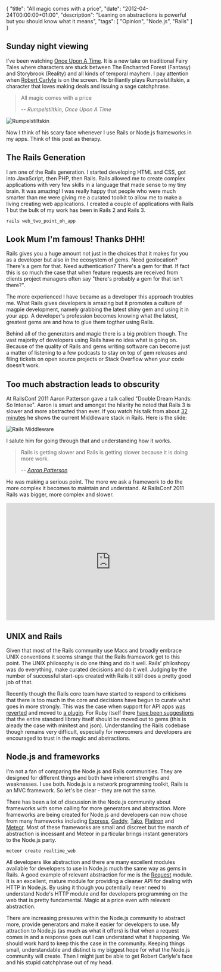 {
  "title": "All magic comes with a price",
  "date": "2012-04-24T00:00:00+01:00",
  "description": "Leaning on abstractions is powerful but you should know what it means",
  "tags": [
    "Opinion",
    "Node.js",
    "Rails"
  ]
}

## Sunday night viewing

I've been watching [Once Upon A Time][6]. It is a new take on traditional Fairy Tales where characters are stuck between The Enchanted Forest (Fantasy) and Storybrook (Reality) and all kinds of temporal mayhem. I pay attention when [Robert Carlyle][5] is on the screen. He brilliantly plays Rumpelstiltskin, a character that loves making deals and issuing a sage catchphrase.

> All magic comes with a price
>
> -- <cite>Rumpelstiltkin, Once Upon A Time</cite>

![Rumpelstiltskin][8] 

Now I think of his scary face whenever I use Rails or Node.js frameworks in my apps. Think of this post as therapy. 

## The Rails Generation

I am one of the Rails generation. I started developing HTML and CSS, got into JavaScript, then PHP, then Rails. Rails allowed me to create complex applications with very few skills in a language that made sense to my tiny brain. It was amazing! I was really happy that people who were much smarter than me were giving me a curated toolkit to allow me to make a living creating web applications. I created a couple of applications with Rails 1 but the bulk of my work has been in Rails 2 and Rails 3. 

    rails web_two_point_oh_app

## Look Mum I'm famous! Thanks DHH!

Rails gives you a huge amount not just in the choices that it makes for you as a developer but also in the ecosystem of gems. Need geolocation? There's a gem for that. Need authentication? There's a gem for that. If fact this is so much the case that when feature requests are received from clients project managers often say "there's probably a gem for that isn't there?". 

The more experienced I have became as a developer this approach troubles me. What Rails gives developers is amazing but it promotes a culture of magpie development, namely grabbing the latest shiny gem and using it in your app. A developer's profession becomes knowing what the latest, greatest gems are and how to glue them togther using Rails. 

Behind all of the generators and magic there is a big problem though. The vast majority of developers using Rails have no idea what is going on. Because of the quality of Rails and gems writing software can become just a matter of listening to a few podcasts to stay on top of gem releases and filing tickets on open source projects or Stack Overflow when your code doesn't work. 

## Too much abstraction leads to obscurity

At RailsConf 2011 Aaron Patterson gave a talk called "Double Dream Hands: So Intense". Aaron is smart and amongst the hilarity he noted that Rails 3 is slower and more abstracted than ever. If you watch his talk from about [32 minutes][1] he shows the current Middleware stack in Rails. Here is the slide:

![Rails Middleware][9] 

I salute him for going through that and understanding how it works. 

> Rails is getting slower and Rails is getting slower because it is doing more work. 
>
> -- <cite>[Aaron Patterson][15]</cite>

He was making a serious point. The more we ask a framework to do the more complex it becomes to maintain and understand. At RailsConf 2011 Rails was bigger, more complex and slower. 

<iframe width="560" height="315" src="http://www.youtube.com/embed/kWOAHIpmLAI#t=2050s" frameborder="0" allowfullscreen></iframe>

## UNIX and Rails

Given that most of the Rails community use Macs and broadly embrace UNIX conventions it seems strange that the Rails framework got to this point. The UNIX philosophy is do one thing and do it well. Rails' philoshopy was do everything, make curated decisions and do it well. Judging by the number of successful start-ups created with Rails it still does a pretty good job of that.

Recently though the Rails core team have started to respond to criticisms that there is too much in the core and decisions have begun to curate what goes in more strongly. This was the case when support for API apps [was reverted][3] and moved to [a plugin][4]. For Ruby itself there [have been suggestions][5] that the entire standard library itself should be moved out to gems (this is aleady the case with minitest and json). Understanding the Rails codebase though remains very difficult, especially for newcomers and developers are encouraged to trust in the magic and abstractions.

## Node.js and frameworks

I'm not a fan of comparing the Node.js and Rails communities. They are designed for different things and both have inherent strengths and weaknesses. I use both. Node.js is a network programming toolkit, Rails is an MVC framework. So let's be clear - they are not the same.

There has been a lot of discussion in the Node.js community about frameworks with some calling for more generators and abstraction. More frameworks are being created for Node.js and developers can now chose from many frameworks including [Express][10], [Geddy][11], [Tako][12], [Flatiron][13] and [Meteor][14]. Most of these frameworks are small and discreet but the march of abstraction is incessant and Meteor in particular brings instant generators to the Node.js party.  

    meteor create realtime_web

All developers like abstraction and there are many excellent modules available for developers to use in Node.js much the same way as gems in Rails. A good example of relevant abstraction for me is the [Request][7] module. It is an excellent, mature module for providing a cleaner API for dealing with HTTP in Node.js. By using it though you potentially never need to understand Node's HTTP module and for developers programming on the web that is pretty fundamental. Magic at a price even with relevant abstraction.

There are increasing pressures within the Node.js community to abstract more, provide generators and make it easier for developers to use. My attraction to Node.js (as much as what it offers) is that when a request comes in and a response goes out I can understand what it happening. We should work hard to keep this the case in the community. Keeping things small, understandable and distinct is my biggest hope for what the Node.js community will create. Then I might just be able to get Robert Carlyle's face and his stupid catchphrase out of my head. 

[1]: http://www.youtube.com/watch?feature=player_detailpage&v=kWOAHIpmLAI#t=1913s
[2]: http://blog.wyeworks.com/2012/4/20/rails-for-api-applications-rails-api-released
[3]: https://github.com/rails/rails/commit/6db930cb5bbff9ad824590b5844e04768de240b1
[4]: http://blog.wyeworks.com/2012/4/20/rails-for-api-applications-rails-api-released/
[5]: http://www.imdb.com/name/nm0001015/
[6]: http://beta.abc.go.com/shows/once-upon-a-time
[7]: https://github.com/mikeal/request
[8]: http://shapeshed.com/images/articles/rumpelstiltskin.jpg
[9]: http://shapeshed.com/images/articles/rails_middleware.png
[10]: http://expressjs.com/
[11]: http://geddyjs.org/
[12]: https://github.com/mikeal/tako
[13]: http://flatironjs.org/
[14]: http://meteor.com/
[15]: http://www.youtube.com/watch?feature=player_detailpage&v=kWOAHIpmLAI#t=2050s
